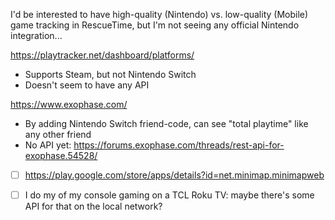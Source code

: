 I'd be interested to have high-quality (Nintendo) vs. low-quality (Mobile) game tracking in RescueTime, but I'm not seeing any official Nintendo integration...

https://playtracker.net/dashboard/platforms/
- Supports Steam, but not Nintendo Switch
- Doesn't seem to have any API

https://www.exophase.com/ 
- By adding Nintendo Switch friend-code, can see "total playtime" like any other friend
- No API yet: https://forums.exophase.com/threads/rest-api-for-exophase.54528/

- [ ] https://play.google.com/store/apps/details?id=net.minimap.minimapweb

- [ ] I do my of my console gaming on a TCL Roku TV: maybe there's some API for that on the local network?